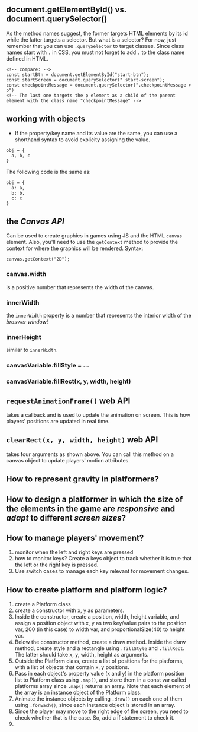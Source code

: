 ## document.getElementById() vs. document.querySelector()
As the method names suggest, the former targets HTML elements by its id while the latter targets a selector.
But what is a selector? For now, just remember that you can use `.querySelector` to target classes. 
Since class names start with `.` in CSS, you must not forget to add `.` to the class name defined in HTML. 

```
<!-- compare: -->
const startBtn = document.getElementById("start-btn");
const startScreen = document.querySelector(".start-screen");
const checkpointMessage = document.querySelector(".checkpointMessage > p")
<!-- The last one targets the p element as a child of the parent element with the class name "checkpointMessage" -->
```

## working with objects
- If the property/key name and its value are the same, you can use a shorthand syntax to avoid explicity assigning the value.
```
obj = {
  a, b, c
}
```
The following code is the same as:
```
obj = {
  a: a,
  b: b,
  c: c
}
```

## the *Canvas API*
Can be used to create graphics in games using JS and the HTML `canvas` element.
Also, you'll need to use the `getContext` method to provide the context for where the graphics will be rendered.
Syntax: 
```
canvas.getContext("2D");
``` 

### canvas.width
is a positive number that represents the width of the canvas.
### innerWidth
the `innerWidth` property is a number that represents the interior width of the *broswer window*!
### innerHeight
similar to `innerWidth`.
### canvasVariable.fillStyle = ...
### canvasVariable.fillRect(x, y, width, height)

## `requestAnimationFrame()` web API
takes a callback and is used to update the animation on screen.
This is how players' positions are updated in real time. 
## `clearRect(x, y, width, height)` web API
takes four arguments as shown above. 
You can call this method on a canvas object to update players' motion attributes.

## How to represent gravity in platformers?

## How to design a platformer in which the size of the elements in the game are *responsive* and *adapt* to different *screen sizes*?

## How to manage players' movement?
1. monitor when the left and right keys are pressed
2. how to monitor keys? Create a keys object to track whether it is true that the left or the right key is pressed. 
3. Use switch cases to manage each key relevant for movement changes.

## How to create platform and platform logic?
1. create a Platform class
2. create a constructor with x, y as parameters. 
3. Inside the constructor, create a position, width, height variable, and assign a position object with x, y as two key/value pairs to the position var, 200 (in this case) to width var, and proportionalSize(40) to height var.
4. Below the constructor method, create a draw method. Inside the draw method, create style and a rectangle using `.fillStyle` and `.fillRect`. The latter should take x, y, width, height as arguments. 
5. Outside the Platform class, create a list of positions for the platforms, with a list of objects that contain x, y positions. 
6. Pass in each object's property value (x and y) in the platform position list to Platform class using `.map()`, and store them in a const var called platforms array since `.map()` returns an array. Note that each element of the array is an instance object of the Platform class. 
7. Animate the instance objects by calling `.draw()` on each one of them using `.forEach()`, since each instance object is stored in an array. 
8. Since the player may move to the right edge of the screen, you need to check whether that is the case. So, add a if statement to check it.
9. 

